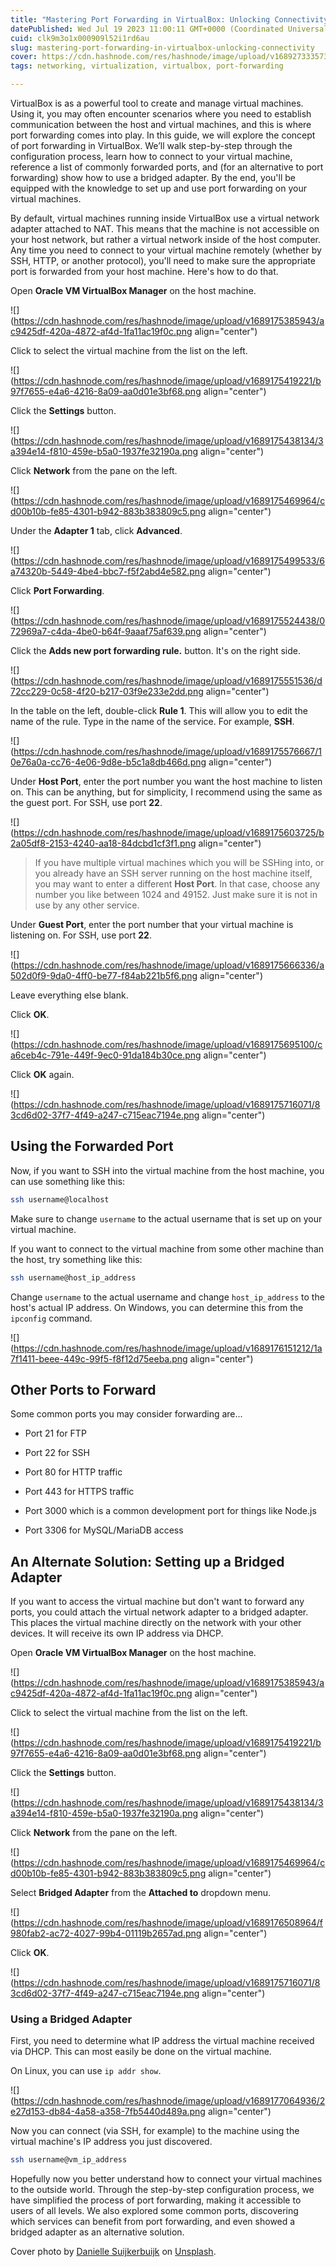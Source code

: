 ```yaml
---
title: "Mastering Port Forwarding in VirtualBox: Unlocking Connectivity"
datePublished: Wed Jul 19 2023 11:00:11 GMT+0000 (Coordinated Universal Time)
cuid: clk9m3o1x000909l52i1rd6au
slug: mastering-port-forwarding-in-virtualbox-unlocking-connectivity
cover: https://cdn.hashnode.com/res/hashnode/image/upload/v1689273335732/a10d34b6-4fa3-4cc6-8cfb-9d615cb478aa.png
tags: networking, virtualization, virtualbox, port-forwarding

---
```


VirtualBox is as a powerful tool to create and manage virtual machines. Using it, you may often encounter scenarios where you need to establish communication between the host and virtual machines, and this is where port forwarding comes into play. In this guide, we will explore the concept of port forwarding in VirtualBox. We’ll walk step-by-step through the configuration process, learn how to connect to your virtual machine, reference a list of commonly forwarded ports, and (for an alternative to port forwarding) show how to use a bridged adapter. By the end, you'll be equipped with the knowledge to set up and use port forwarding on your virtual machines.

By default, virtual machines running inside VirtualBox use a virtual network adapter attached to NAT. This means that the machine is not accessible on your host network, but rather a virtual network inside of the host computer. Any time you need to connect to your virtual machine remotely (whether by SSH, HTTP, or another protocol), you'll need to make sure the appropriate port is forwarded from your host machine. Here's how to do that.

Open **Oracle VM VirtualBox Manager** on the host machine.

![](https://cdn.hashnode.com/res/hashnode/image/upload/v1689175385943/ac9425df-420a-4872-af4d-1fa11ac19f0c.png align="center")

Click to select the virtual machine from the list on the left.

![](https://cdn.hashnode.com/res/hashnode/image/upload/v1689175419221/b97f7655-e4a6-4216-8a09-aa0d01e3bf68.png align="center")

Click the **Settings** button.

![](https://cdn.hashnode.com/res/hashnode/image/upload/v1689175438134/3a394e14-f810-459e-b5a0-1937fe32190a.png align="center")

Click **Network** from the pane on the left.

![](https://cdn.hashnode.com/res/hashnode/image/upload/v1689175469964/cd00b10b-fe85-4301-b942-883b383809c5.png align="center")

Under the **Adapter 1** tab, click **Advanced**.

![](https://cdn.hashnode.com/res/hashnode/image/upload/v1689175499533/6a74320b-5449-4be4-bbc7-f5f2abd4e582.png align="center")

Click **Port Forwarding**.

![](https://cdn.hashnode.com/res/hashnode/image/upload/v1689175524438/072969a7-c4da-4be0-b64f-9aaaf75af639.png align="center")

Click the **Adds new port forwarding rule.** button. It's on the right side.

![](https://cdn.hashnode.com/res/hashnode/image/upload/v1689175551536/d72cc229-0c58-4f20-b217-03f9e233e2dd.png align="center")

In the table on the left, double-click **Rule 1**. This will allow you to edit the name of the rule. Type in the name of the service. For example, **SSH**.

![](https://cdn.hashnode.com/res/hashnode/image/upload/v1689175576667/10e76a0a-cc76-4e06-9d8e-b5c1a8db466d.png align="center")

Under **Host Port**, enter the port number you want the host machine to listen on. This can be anything, but for simplicity, I recommend using the same as the guest port. For SSH, use port **22**.

![](https://cdn.hashnode.com/res/hashnode/image/upload/v1689175603725/b2a05df8-2153-4240-aa18-84dcbd1cf3f1.png align="center")

> If you have multiple virtual machines which you will be SSHing into, or you already have an SSH server running on the host machine itself, you may want to enter a different **Host Port**. In that case, choose any number you like between 1024 and 49152. Just make sure it is not in use by any other service.

Under **Guest Port**, enter the port number that your virtual machine is listening on. For SSH, use port **22**.

![](https://cdn.hashnode.com/res/hashnode/image/upload/v1689175666336/a502d0f9-9da0-4ff0-be77-f84ab221b5f6.png align="center")

Leave everything else blank.

Click **OK**.

![](https://cdn.hashnode.com/res/hashnode/image/upload/v1689175695100/ca6ceb4c-791e-449f-9ec0-91da184b30ce.png align="center")

Click **OK** again.

![](https://cdn.hashnode.com/res/hashnode/image/upload/v1689175716071/83cd6d02-37f7-4f49-a247-c715eac7194e.png align="center")

## Using the Forwarded Port

Now, if you want to SSH into the virtual machine from the host machine, you can use something like this:

```bash
ssh username@localhost
```

Make sure to change `username` to the actual username that is set up on your virtual machine.

If you want to connect to the virtual machine from some other machine than the host, try something like this:

```bash
ssh username@host_ip_address
```

Change `username` to the actual username and change `host_ip_address` to the host's actual IP address. On Windows, you can determine this from the `ipconfig` command.

![](https://cdn.hashnode.com/res/hashnode/image/upload/v1689176151212/1a7f1411-beee-449c-99f5-f8f12d75eeba.png align="center")

## Other Ports to Forward

Some common ports you may consider forwarding are...

* Port 21 for FTP
    
* Port 22 for SSH
    
* Port 80 for HTTP traffic
    
* Port 443 for HTTPS traffic
    
* Port 3000 which is a common development port for things like Node.js
    
* Port 3306 for MySQL/MariaDB access
    

## An Alternate Solution: Setting up a Bridged Adapter

If you want to access the virtual machine but don't want to forward any ports, you could attach the virtual network adapter to a bridged adapter. This places the virtual machine directly on the network with your other devices. It will receive its own IP address via DHCP.

Open **Oracle VM VirtualBox Manager** on the host machine.

![](https://cdn.hashnode.com/res/hashnode/image/upload/v1689175385943/ac9425df-420a-4872-af4d-1fa11ac19f0c.png align="center")

Click to select the virtual machine from the list on the left.

![](https://cdn.hashnode.com/res/hashnode/image/upload/v1689175419221/b97f7655-e4a6-4216-8a09-aa0d01e3bf68.png align="center")

Click the **Settings** button.

![](https://cdn.hashnode.com/res/hashnode/image/upload/v1689175438134/3a394e14-f810-459e-b5a0-1937fe32190a.png align="center")

Click **Network** from the pane on the left.

![](https://cdn.hashnode.com/res/hashnode/image/upload/v1689175469964/cd00b10b-fe85-4301-b942-883b383809c5.png align="center")

Select **Bridged Adapter** from the **Attached to** dropdown menu.

![](https://cdn.hashnode.com/res/hashnode/image/upload/v1689176508964/f980fab2-ac72-4027-99b4-01119b2657ad.png align="center")

Click **OK**.

![](https://cdn.hashnode.com/res/hashnode/image/upload/v1689175716071/83cd6d02-37f7-4f49-a247-c715eac7194e.png align="center")

### Using a Bridged Adapter

First, you need to determine what IP address the virtual machine received via DHCP. This can most easily be done on the virtual machine.

On Linux, you can use `ip addr show`.

![](https://cdn.hashnode.com/res/hashnode/image/upload/v1689177064936/2e27d153-db84-4a58-a358-7fb5440d489a.png align="center")

Now you can connect (via SSH, for example) to the machine using the virtual machine's IP address you just discovered.

```bash
ssh username@vm_ip_address
```

Hopefully now you better understand how to connect your virtual machines to the outside world. Through the step-by-step configuration process, we have simplified the process of port forwarding, making it accessible to users of all levels. We also explored some common ports, discovering which services can benefit from port forwarding, and even showed a bridged adapter as an alternative solution.

Cover photo by [Danielle Suijkerbuijk](https://unsplash.com/@vandaantje?utm_source=unsplash&utm_medium=referral&utm_content=creditCopyText) on [Unsplash](https://unsplash.com/photos/a-green-wall-with-a-plant-in-front-of-it-66ydMRXW-b8?utm_source=unsplash&utm_medium=referral&utm_content=creditCopyText).